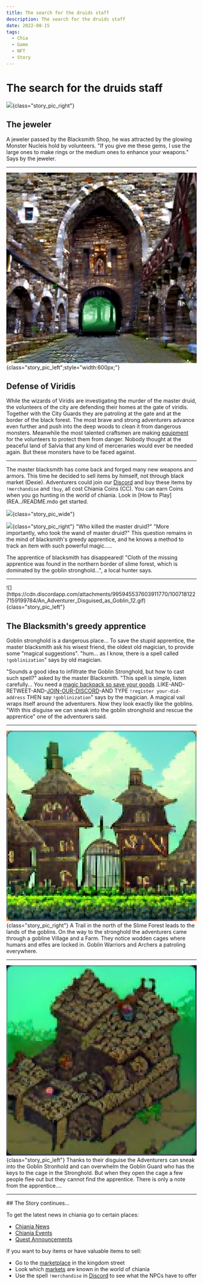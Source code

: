 ```yaml
---
title: The search for the druids staff
description: The search for the druids staff
date: 2022-08-15
tags:
  - Chia
  - Game
  - NFT
  - Story
---
```




# The search for the druids staff



![](https://media.discordapp.net/attachments/995496698086432838/1000906114025660496/Nuclei_Ring_01.gif){class="story_pic_right"}
## The jeweler

A jeweler passed by the Blacksmith Shop, he was attracted by the glowing Monster Nucleis hold by volunteers. "If you give me these gems, I use the large ones to make rings or the medium ones to enhance your weapons." Says by the jeweler.
<hr style="clear:both">

![](../world/salvia/include/gate_of_viridis.png){class="story_pic_left";style="width:600px;"}

## Defense of Viridis

While the wizards of Viridis are investigating the murder of the master druid, the volunteers of the city are defending their homes at the gate of viridis. Together with the City Guards they are patroling at the gate and at the border of the black forest. The most brave and strong adventurers advance even further and push into the deep woods to clean it from dangerous monsters. Meanwhile the most talented craftsmen are making [equipment](../items/20_markets.md) for the volunteers to protect them from danger. Nobody thought at the peaceful land of Salvia that any kind of mercenaries would ever be needed again. But these monsters have to be faced against.
<hr style="clear:both">

The master blacksmith has come back and forged many new weapons and armors. This time he decided to sell items by himself, not through black market (Dexie). Adventurers could join our [Discord](https://discord.gg/8JmQ9Wu5aF) and buy these items by `!merchandise` and `!buy`, all cost Chiania Coins (CC). You can earn Coins when you go hunting in the world of chiania. Look in [How to Play](REA../README.mdo get started.

![](https://cdn.discordapp.com/attachments/995945537603911770/1005696994653777941/unknown.png){class="story_pic_wide"}

![](https://cdn.discordapp.com/attachments/995945537603911770/1006412333658153001/unknown.png){class="story_pic_right"}
"Who killed the master druid?" "More importantly, who took the wand of master druid?" This question remains in the mind of blacksmith's greedy apprentice, and he knows a method to track an item with such powerful magic.....

The apprentice of blacksmith has disappeared! "Cloth of the missing apprentice was found in the northern border of slime forest, which is dominated by the goblin stronghold...", a local hunter says.
<hr style="clear:both">
![](https://cdn.discordapp.com/attachments/995945537603911770/1007181227159199784/An_Adventurer_Disguised_as_Goblin_12.gif){class="story_pic_left"}

## The Blacksmith's greedy apprentice

Goblin stronghold is a dangerous place... To save the stupid apprentice, the master blacksmith ask his wisest friend, the oldest old magician, to provide some "magical suggestions". "hum... as I know, there is a spell called `!goblinization`" says by old magician.

"Sounds a good idea to infiltrate the Goblin Stronghold, but how to cast such spell?" asked by the master Blacksmith. "This spell is simple, listen carefully... You need a [magic backpack so save your goods](../README.md) .LIKE-AND-RETWEET-AND-[JOIN-OUR-DISCORD](https://discord.gg/8JmQ9Wu5aF)-AND TYPE `!register your-did-address` THEN say `!goblinization`" says by the magician. A magical vail wraps itself around the adventurers. Now they look exactly like the goblins. "With this disguise we can sneak into the goblin stronghold and rescue the apprentice" one of the adventurers said.
<hr style="clear:both">

![](pics/edited/Wooden_cages_in_a_goblin_village_pixel_art.png){class="story_pic_right"}
A Trail in the north of the Slime Forest leads to the lands of the goblins. On the way to the stronghold the adventurers came through a gobline Village and a Farm. They notice wodden cages where humans and elfes are locked in. Goblin Warriors and Archers a patroling everywhere.
<hr style="clear:both">

![](pics/edited/A_Stronghold_built_by_Goblins_02.png){class="story_pic_left"}
Thanks to their disguise the Adventurers can sneak into the Goblin Stronhold and can overwhelm the Goblin Guard who has the keys to the cage in the Stronghold. But when they open the cage a few people flee out but they cannot find the apprentice. There is only a note from the apprentice....




<hr style="clear:both">
## The Story continues...

To get the latest news in chiania go to certain places:

- [Chiania News](https://discord.com/channels/994949585657143296/995945537603911770)
- [Chiania Events](https://discord.com/channels/994949585657143296/995484176428044378)
- [Quest Announcements](https://discord.com/channels/994949585657143296/995496698086432838)

If you want to buy items or have valuable items to sell:

- Go to the [marketplace](https://discord.com/channels/994949585657143296/997830621831368734) in the kingdom street
- Look which [markets](../items/20_markets.md) are known in the world of chiania
- Use the spell `!merchandise` in [Discord](https://discord.com/channels/994949585657143296/997830621831368734) to see what the NPCs have to offer